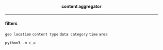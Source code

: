 <h4 align = 'center'> content aggregator </h4>
<hr>
<h4> filters </h4>
<code>geo location</code>
<code>content type</code>
<code>data category</code>
<code>time</code>
<code>area</code>

```python3
python3 -m c_a
```
